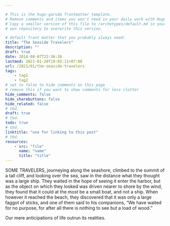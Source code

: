 ```yaml
---

# This is the hugo-garuda frontmatter template.
# Remove comments and items you won't need in your daily work with Hugo.
# Copy a smaller version of this file to /archetypes/default.md in your
# own repository to overwrite this version.

# default front matter that you probably always need:
title: "The Seaside Travelers"
description: ""
draft: true
date: 2014-08-07T22:36:18
lastmod: 2021-01-20T19:03:11+07:00
url: /2021/01/the-seaside-travelers
tags:
    - tag1
    - tag2
# set to false to hide comments on this page
# remove this if you want to show comments for less clutter
hide_comments: false
hide_sharebuttons: false
hide_related: false
# tbd.
draft: true
# tbd.
todo: true
# tbd.
linktitle: "use for linking to this post"
# tbd.
resources:
    - src: "file"
      name: "name"
      title: "title"
---
```

SOME TRAVELERS, journeying along the seashore, climbed to the summit of a tall cliff, and looking over the sea, saw in the distance what they thought was a large ship. They waited in the hope of seeing it enter the harbor, but as the object on which they looked was driven nearer to shore by the wind, they found that it could at the most be a small boat, and not a ship. When however it reached the beach, they discovered that it was only a large faggot of sticks, and one of them said to his companions, “We have waited for no purpose, for after all there is nothing to see but a load of wood.”

Our mere anticipations of life outrun its realities.

